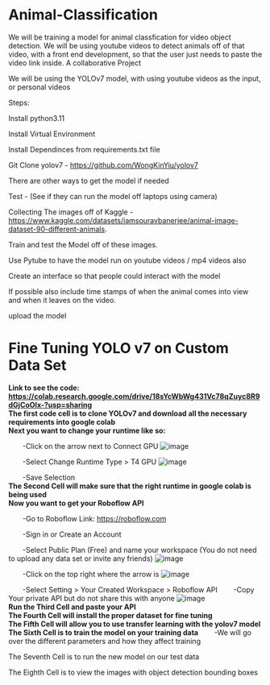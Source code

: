 # Animal-Classification
We will be training a model for animal classfication for video object detection. We will be using youtube videos to detect animals off of that video, with a front end development, so that the user just needs to paste the video link inside. A collaborative Project

We will be using the YOLOv7 model, with using youtube videos as the input, or personal videos

Steps:

Install python3.11

Install Virtual Environment

Install Dependinces from requirements.txt file

Git Clone yolov7 - https://github.com/WongKinYiu/yolov7 

There are other ways to get the model if needed

Test - (See if they can run the model off laptops using camera)

Collecting The images off of Kaggle - https://www.kaggle.com/datasets/iamsouravbanerjee/animal-image-dataset-90-different-animals.

Train and test the Model off of these images.

Use Pytube to have the model run on youtube videos / mp4 videos also

Create an interface so that people could interact with the model

  If possible also include time stamps of when the animal comes into view and when it leaves on the video.

upload the model

# Fine Tuning YOLO v7 on Custom Data Set

**Link to see the code: https://colab.research.google.com/drive/18sYcWbWg431Vc78qZuyc8R9dGjCoOlx-?usp=sharing**
<br/>
**The first code cell is to clone YOLOv7 and download all the necessary requirements into google colab**
<br/>
**Next you want to change your runtime like so:**

  &emsp;&emsp;-Click on the arrow next to Connect GPU
  ![image](https://github.com/Subre-Moktar/Animal-Classification/assets/106625128/30661786-49b0-40d1-bf6e-e7ecd3621e79)
  
  &emsp;&emsp;-Select Change Runtime Type > T4 GPU
  ![image](https://github.com/Subre-Moktar/Animal-Classification/assets/106625128/aff6fd04-f3b4-43d3-8c96-187945d63c8a)

  &emsp;&emsp;-Save Selection
<br/>
**The Second Cell will make sure that the right runtime in google colab is being used**
<br/>
**Now you want to get your Roboflow API**

  &emsp;&emsp;-Go to Roboflow Link: https://roboflow.com

  &emsp;&emsp;-Sign in or Create an Account

  &emsp;&emsp;-Select Public Plan (Free) and name your workspace (You do not need to upload any data set or invite any friends)
  ![image](https://github.com/Subre-Moktar/Animal-Classification/assets/106625128/1c71f361-a177-4118-94c9-fd629e179930)

  &emsp;&emsp;-Click on the top right where the arrow is
  ![image](https://github.com/Subre-Moktar/Animal-Classification/assets/106625128/820ec41e-f95a-4854-9838-cb145bb8cc85)

  &emsp;&emsp;-Select Setting > Your Created Workspace > Roboflow API 
  &emsp;&emsp;-Copy Your private API but do not share this with anyone
  ![image](https://github.com/Subre-Moktar/Animal-Classification/assets/106625128/c13dcadc-c909-40b1-8e01-91262d05966b)
<br/>
**Run the Third Cell and paste your API**
<br/>
**The Fourth Cell will install the proper dataset for fine tuning**
<br/>
**The Fifth Cell will allow you to use transfer learning with the yolov7 model**
<br/>
**The Sixth Cell is to train the model on your training data**
  &emsp;&emsp;-We will go over the different parameters and how they affect training

The Seventh Cell is to run the new model on our test data

The Eighth Cell is to view the images with object detection bounding boxes


